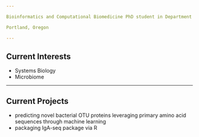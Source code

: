 ```yaml
---

Bioinformatics and Computational Biomedicine PhD student in Department of Medical Informatics and Clinical Epidemiology (DMICE) at Oregon Health & Science University (OHSU)

Portland, Oregon

---
```


## Current Interests

- Systems Biology  
- Microbiome  

---


## Current Projects

- predicting novel bacterial OTU proteins leveraging primary amino acid sequences through machine learning  
- packaging IgA-seq package via R  

